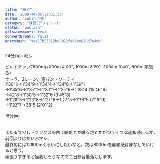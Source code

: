 ```yaml
---
title: "練習"
date: '2009-04-06T21:01:36'
author: "subaru44k"
category: "練習(デフォルト)"
status: "publish"
allowComments: true
convertBreaks: false
entryHash: "9ce17b53312bd8822fe66c0628d7e4cb"
---
```

24分jog+流し<br>
<br>
ビルドアップ7600m(4000m 4'00", 1000m 3'50", 2000m 3'40", 600m 頑張る)<br>
土トラ、2レーン、短パン・ソーティ<br>
1'30"8→1'34"9→1'34"4→1'34"6→1'36"1<br>
→1'35"6→1'35"1→1'36"1→1'35"6→1'33"4 (15'46"6)<br>
→42"8→1'30"5→1'32"6 (3'45"8)<br>
→1'28"5→1'26"8→1'27"6→1'27"5→1'26"5 (7'16"9)<br>
→1'22"7→38"5 (2'01"2)<br>
<br>
15分jog<br>
<br>
<br>
まだもう少しトラックの周回で軸足とか蹴る足とかがつりそうな違和感出るが、<br>
前回よりはだいぶマシ。<br>
最終的には12000mくらいにしたいなと。次は8000mを違和感ほぼなしでいけると思う。<br>
頑張りすぎると怪我しそうなので二日練習量落とします。
